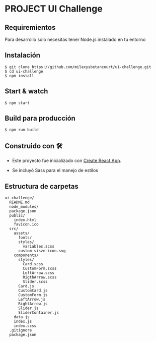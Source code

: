 # PROJECT UI Challenge

## Requiremientos

Para desarrollo solo necesitas tener Node.js instalado en tu entorno

## Instalación

    $ git clone https://github.com/milexysbetancourt/ui-challenge.git
    $ cd ui-challenge
    $ npm install

## Start & watch

    $ npm start

## Build para producción

    $ npm run build

## Construido con 🛠
  - Este proyecto fue inicializado con [Create React App](https://github.com/facebookincubator/create-react-app).

  - Se incluyó Sass para el manejo de estilos

## Estructura de carpetas

```
ui-challenge/
  README.md
  node_modules/
  package.json
  public/
    index.html
    favicon.ico
  src/
    assets/
      fonts/
      styles/
        variables.scss
      custom-sisze-icon.svg
    components/
      styles/
        Card.scss
        CustomForm.scss
        LeftArrow.scss
        RigthArrow.scss
        Slider.scss
      Card.js
      CustomCard.js
      CustomForm.js
      LeftArrow.js
      RightArrow.js
      Slider.js
      SliderContainer.js
    data.js
    index.js
    index.scss
  .gitignore
  package.json
```